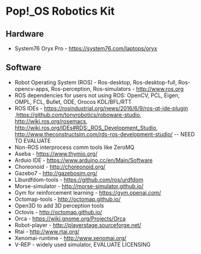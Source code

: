 # Pop!\_OS Robotics Kit

## Hardware

- System76 Oryx Pro - https://system76.com/laptops/oryx

## Software

- Robot Operating System (ROS) - Ros-desktop, Ros-desktop-full, Ros-opencv-apps, Ros-perception, Ros-simulators - http://www.ros.org
- ROS dependencies for users not using ROS: OpenCV, PCL, Eigen, OMPL, FCL, Bullet, ODE, Orocos KDL/BFL/RTT
- ROS IDEs - https://rosindustrial.org/news/2016/6/9/ros-qt-ide-plugin ,https://github.com/tonyrobotics/roboware-studio, http://wiki.ros.org/rosemacs, http://wiki.ros.org/IDEs#RDS:_ROS_Development_Studio, http://www.theconstructsim.com/rds-ros-development-studio/ -- NEED TO EVALUATE
- Non-ROS interprocess comm tools like ZeroMQ
- Aseba - https://www.thymio.org/
- Arduio IDE - https://www.arduino.cc/en/Main/Software
- Choreonoid - http://choreonoid.org/
- Gazebo7 - http://gazebosim.org/
- Liburdfdom-tools - https://github.com/ros/urdfdom
- Morse-simulator - http://morse-simulator.github.io/
- Gym for reinforcement learning - https://gym.openai.com/
- Octomap-tools - http://octomap.github.io/
- Open3D to add 3D perception tools
- Octovis - http://octomap.github.io/
- Orca - https://wiki.gnome.org/Projects/Orca
- Robot-player - http://playerstage.sourceforge.net/
- Rtai - http://www.rtai.org/
- Xenomai-runtime - http://www.xenomai.org/
- V-REP - widely used simulator, EVALUATE LICENSING

